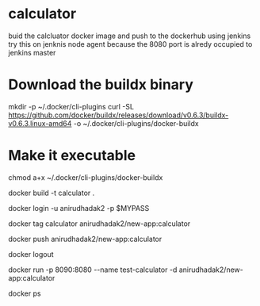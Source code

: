 # calculator

buid the calcluator docker image and push to the dockerhub using jenkins 
try this  on  jenknis node agent because  the 8080 port is alredy occupied to jenkins master 

# Download the buildx binary

mkdir -p ~/.docker/cli-plugins
curl -SL https://github.com/docker/buildx/releases/download/v0.6.3/buildx-v0.6.3.linux-amd64 -o ~/.docker/cli-plugins/docker-buildx
# Make it executable


chmod a+x ~/.docker/cli-plugins/docker-buildx

docker build -t calculator  . 

 docker  login  -u  anirudhadak2  -p  $MYPASS 
 
 docker tag  calculator  anirudhadak2/new-app:calculator

 docker  push  anirudhadak2/new-app:calculator
 
 docker logout 
 

docker run -p 8090:8080 --name test-calculator -d  anirudhadak2/new-app:calculator

docker ps

